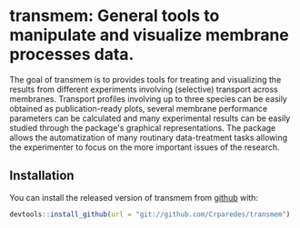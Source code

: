 # transmem: General tools to manipulate and visualize membrane processes data.

<!-- badges: start -->
<!-- badges: end -->

The goal of transmem is to provides tools for treating and visualizing the 
results from different experiments involving (selective) transport across 
membranes.
Transport profiles involving up to three species can be easily obtained
as publication-ready plots, several membrane performance parameters can be
calculated and many experimental results can be easily studied through the
package's graphical representations. The package allows the automatization
of many routinary data-treatment tasks allowing the experimenter to focus
on the more important issues of the research.

## Installation

You can install the released version of transmem from [github](https://github.com/Crparedes/transmem) with:

``` r
devtools::install_github(url = "git://github.com/Crparedes/transmem")
```
